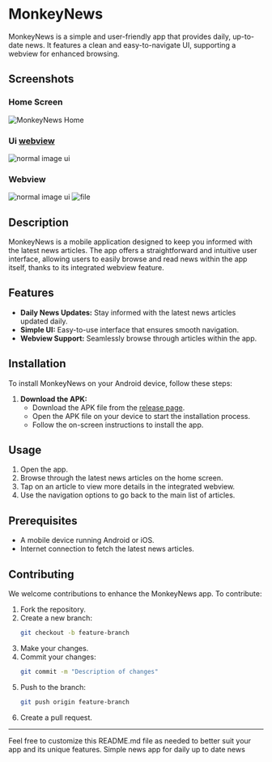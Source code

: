 # MonkeyNews

MonkeyNews is a simple and user-friendly app that provides daily, up-to-date news. It features a clean and easy-to-navigate UI, supporting a webview for enhanced browsing.

## Screenshots

### Home Screen
![MonkeyNews Home](https://drive.google.com/file/d/1V6PRqg_UP9f5Z3GB6LG5QYa22tWMIYiQ/view?usp=drive_link)

### Ui [webview](https://github.com/piyushchauhan600/Monkey_News/assets/170570912/10b192e7-ba4b-4015-955c-1fa5374dbb1f)
![normal image ui](https://github.com/piyushchauhan600/Monkey_News/assets/170570912/b914b53f-c793-4c75-8b2b-bdfef69380f8)

### Webview
![normal image ui](https://github.com/piyushchauhan600/Monkey_News/assets/170570912/e1c6fa78-53fa-4c07-931a-f68d4b71ea8b)
![file](https://github.com/piyushchauhan600/Monkey_News/assets/170570912/060a8470-9872-4668-827a-a38c529a6129)

## Description

MonkeyNews is a mobile application designed to keep you informed with the latest news articles. The app offers a straightforward and intuitive user interface, allowing users to easily browse and read news within the app itself, thanks to its integrated webview feature.

## Features

- **Daily News Updates:** Stay informed with the latest news articles updated daily.
- **Simple UI:** Easy-to-use interface that ensures smooth navigation.
- **Webview Support:** Seamlessly browse through articles within the app.

## Installation

To install MonkeyNews on your Android device, follow these steps:

1. **Download the APK:**
    - Download the APK file from the [release page](https://github.com/piyushchauhan600/Monkey_News/releases/tag/v1.0.0).
    - Open the APK file on your device to start the installation process.
    - Follow the on-screen instructions to install the app.


## Usage

1. Open the app.
2. Browse through the latest news articles on the home screen.
3. Tap on an article to view more details in the integrated webview.
4. Use the navigation options to go back to the main list of articles.

## Prerequisites

- A mobile device running Android or iOS.
- Internet connection to fetch the latest news articles.

## Contributing

We welcome contributions to enhance the MonkeyNews app. To contribute:

1. Fork the repository.
2. Create a new branch:
    ```bash
    git checkout -b feature-branch
    ```
3. Make your changes.
4. Commit your changes:
    ```bash
    git commit -m "Description of changes"
    ```
5. Push to the branch:
    ```bash
    git push origin feature-branch
    ```
6. Create a pull request.

---

Feel free to customize this README.md file as needed to better suit your app and its unique features.
Simple news app for daily up to date news
